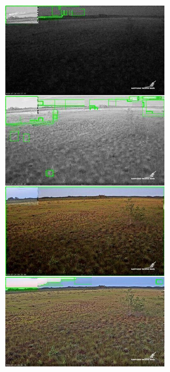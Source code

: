 ![20200724-020807-023812](in/20200724/20200724-020807-023812_0_.jpg)
![20200724-023817-030822](in/20200724/20200724-023817-030822_0_.jpg)
![20200724-030827-033832](in/20200724/20200724-030827-033832_0_.jpg)
![20200724-033837-040842](in/20200724/20200724-033837-040842_0_.jpg)
